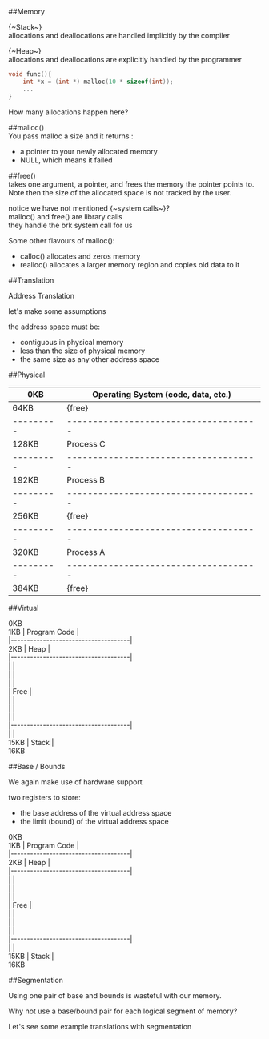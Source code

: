 ##Memory  
  
{~Stack~}  
allocations and deallocations are handled implicitly by the compiler  
  
{~Heap~}  
allocations and deallocations are explicitly handled by the programmer  
  
```c  
void func(){  
    int *x = (int *) malloc(10 * sizeof(int));   
    ...  
}  
```  
  
How many allocations happen here?  
  
  
##malloc()  
You pass malloc a size and it returns :  
- a pointer to your newly allocated memory  
- NULL, which means it failed  
  
##free()  
takes one argument, a pointer, and frees the memory the pointer points to.  
Note then the size of the allocated space is not tracked by the user.  
  
notice we have not mentioned {~system calls~}?  
malloc() and free() are library calls  
they handle the brk system call for us  
  
Some other flavours of malloc():  
- calloc() allocates and zeros memory  
- realloc() allocates a larger memory region and copies old data to it  
  
  
##Translation  
  
Address Translation  
  
let's make some assumptions  
  
the address space must be:  
- contiguous in physical memory  
- less than the size of physical memory  
- the same size as any other address space  
  
  
##Physical  
  
| 0KB     | Operating System (code, data, etc.) |  
|---------|-------------------------------------|  
| 64KB    |                {free}               |  
|---------|-------------------------------------|  
| 128KB   |              Process C              |  
|---------|-------------------------------------|  
| 192KB   |              Process B              |  
|---------|-------------------------------------|  
| 256KB   |                {free}               |  
|---------|-------------------------------------|  
| 320KB   |              Process A              |  
|---------|-------------------------------------|  
| 384KB   |                {free}               |  
  
  
##Virtual  
  
0KB  
1KB     |            Program Code             |  
        |-------------------------------------|  
2KB     |                Heap                 |  
        |-------------------------------------|  
        |                                     |  
        |                                     |  
        |                                     |  
        |                Free                 |  
        |                                     |  
        |                                     |  
        |                                     |  
        |-------------------------------------|  
        |                                     |  
15KB    |                Stack                |  
16KB  
  
  
##Base / Bounds  
  
We again make use of hardware support  
  
two registers to store:  
- the base address of the virtual address space  
- the limit (bound) of the virtual address space  
  
0KB  
1KB     |            Program Code             |  
        |-------------------------------------|  
2KB     |                Heap                 |  
        |-------------------------------------|  
        |                                     |  
        |                                     |  
        |                                     |  
        |                Free                 |  
        |                                     |  
        |                                     |  
        |                                     |  
        |-------------------------------------|  
        |                                     |  
15KB    |                Stack                |  
16KB  
  
  
##Segmentation  
  
Using one pair of base and bounds is wasteful with our memory.  
  
Why not use a base/bound pair for each logical segment of memory?  
  
Let's see some example translations with segmentation  
